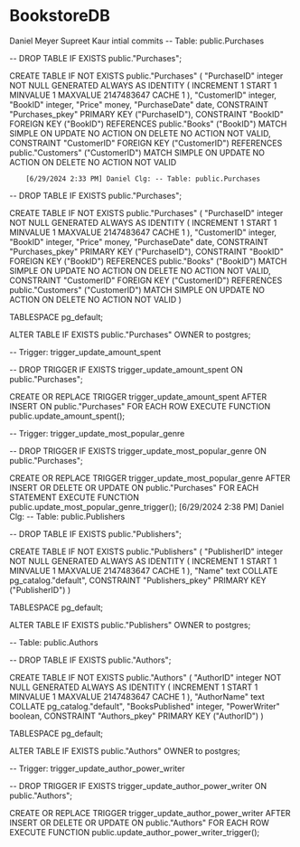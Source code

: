 # BookstoreDB
Daniel Meyer
Supreet Kaur
intial commits
-- Table: public.Purchases

-- DROP TABLE IF EXISTS public."Purchases";

CREATE TABLE IF NOT EXISTS public."Purchases"
(
    "PurchaseID" integer NOT NULL GENERATED ALWAYS AS IDENTITY ( INCREMENT 1 START 1 MINVALUE 1 MAXVALUE 2147483647 CACHE 1 ),
    "CustomerID" integer,
    "BookID" integer,
    "Price" money,
    "PurchaseDate" date,
    CONSTRAINT "Purchases_pkey" PRIMARY KEY ("PurchaseID"),
    CONSTRAINT "BookID" FOREIGN KEY ("BookID")
        REFERENCES public."Books" ("BookID") MATCH SIMPLE
        ON UPDATE NO ACTION
        ON DELETE NO ACTION
        NOT VALID,
    CONSTRAINT "CustomerID" FOREIGN KEY ("CustomerID")
        REFERENCES public."Customers" ("CustomerID") MATCH SIMPLE
        ON UPDATE NO ACTION
        ON DELETE NO ACTION
        NOT VALID


        [6/29/2024 2:33 PM] Daniel Clg: -- Table: public.Purchases

-- DROP TABLE IF EXISTS public."Purchases";

CREATE TABLE IF NOT EXISTS public."Purchases"
(
    "PurchaseID" integer NOT NULL GENERATED ALWAYS AS IDENTITY ( INCREMENT 1 START 1 MINVALUE 1 MAXVALUE 2147483647 CACHE 1 ),
    "CustomerID" integer,
    "BookID" integer,
    "Price" money,
    "PurchaseDate" date,
    CONSTRAINT "Purchases_pkey" PRIMARY KEY ("PurchaseID"),
    CONSTRAINT "BookID" FOREIGN KEY ("BookID")
        REFERENCES public."Books" ("BookID") MATCH SIMPLE
        ON UPDATE NO ACTION
        ON DELETE NO ACTION
        NOT VALID,
    CONSTRAINT "CustomerID" FOREIGN KEY ("CustomerID")
        REFERENCES public."Customers" ("CustomerID") MATCH SIMPLE
        ON UPDATE NO ACTION
        ON DELETE NO ACTION
        NOT VALID
)

TABLESPACE pg_default;

ALTER TABLE IF EXISTS public."Purchases"
    OWNER to postgres;

-- Trigger: trigger_update_amount_spent

-- DROP TRIGGER IF EXISTS trigger_update_amount_spent ON public."Purchases";

CREATE OR REPLACE TRIGGER trigger_update_amount_spent
    AFTER INSERT
    ON public."Purchases"
    FOR EACH ROW
    EXECUTE FUNCTION public.update_amount_spent();

-- Trigger: trigger_update_most_popular_genre

-- DROP TRIGGER IF EXISTS trigger_update_most_popular_genre ON public."Purchases";

CREATE OR REPLACE TRIGGER trigger_update_most_popular_genre
    AFTER INSERT OR DELETE OR UPDATE 
    ON public."Purchases"
    FOR EACH STATEMENT
    EXECUTE FUNCTION public.update_most_popular_genre_trigger();
[6/29/2024 2:38 PM] Daniel Clg: -- Table: public.Publishers

-- DROP TABLE IF EXISTS public."Publishers";

CREATE TABLE IF NOT EXISTS public."Publishers"
(
    "PublisherID" integer NOT NULL GENERATED ALWAYS AS IDENTITY ( INCREMENT 1 START 1 MINVALUE 1 MAXVALUE 2147483647 CACHE 1 ),
    "Name" text COLLATE pg_catalog."default",
    CONSTRAINT "Publishers_pkey" PRIMARY KEY ("PublisherID")
)

TABLESPACE pg_default;

ALTER TABLE IF EXISTS public."Publishers"
    OWNER to postgres;



-- Table: public.Authors

-- DROP TABLE IF EXISTS public."Authors";

CREATE TABLE IF NOT EXISTS public."Authors"
(
    "AuthorID" integer NOT NULL GENERATED ALWAYS AS IDENTITY ( INCREMENT 1 START 1 MINVALUE 1 MAXVALUE 2147483647 CACHE 1 ),
    "AuthorName" text COLLATE pg_catalog."default",
    "BooksPublished" integer,
    "PowerWriter" boolean,
    CONSTRAINT "Authors_pkey" PRIMARY KEY ("AuthorID")
)

TABLESPACE pg_default;

ALTER TABLE IF EXISTS public."Authors"
    OWNER to postgres;

-- Trigger: trigger_update_author_power_writer

-- DROP TRIGGER IF EXISTS trigger_update_author_power_writer ON public."Authors";

CREATE OR REPLACE TRIGGER trigger_update_author_power_writer
    AFTER INSERT OR DELETE OR UPDATE 
    ON public."Authors"
    FOR EACH ROW
    EXECUTE FUNCTION public.update_author_power_writer_trigger();
